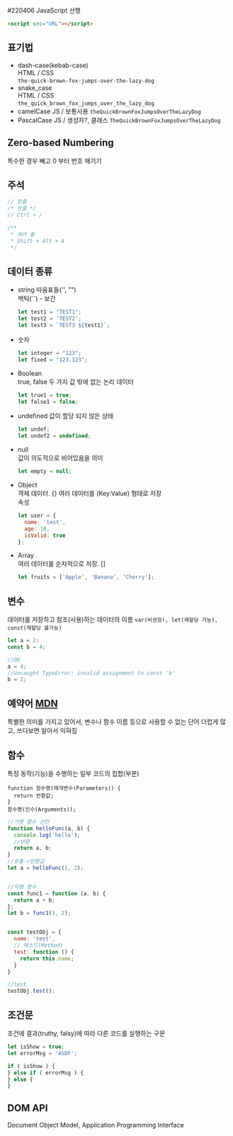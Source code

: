 #220406 JavaScript 선행

```html
<script src="URL"></script>
```

## 표기법
- dash-case(kebab-case)  
  HTML / CSS  
  `the-quick-brown-fox-jumps-over-the-lazy-dog`
- snake_case  
  HTML / CSS  
  `the_quick_brown_fox_jumps_over_the_lazy_dog`
- camelCase
  JS / 보통사용
  `theQuickBrownFoxJumpsOverTheLazyDog`
- PascalCase
  JS / 생성자?, 클래스
  `TheQuickBrownFoxJumpsOverTheLazyDog`

## Zero-based Numbering
특수한 경우 빼고 0 부터 번호 매기기

## 주석
```js
// 한줄
/* 한줄 */
// Ctrl + /

/**
 * 여러 줄
 * Shift + Alt + A
 */
```

## 데이터 종류
- string
  따움표들('', "")  
  백틱(\`\`) - 보간  
  ```js
  let test1 = "TEST1";
  let test2 = 'TEST2';
  let test3 = `TEST3 ${test1}`;
  ```

- 숫자
  ```js
  let integer = "123";
  let fixed = "123.123";
  ```

- Boolean  
  true, false 두 가지 값 밖에 없는 논리 데이터  
  ```js
  let true1 = true;
  let false1 = false;
  ```

- undefined
  값이 할당 되지 않은 상태  
  ```js
  let undef;
  let undef2 = undefined;
  ```

- null  
  값이 의도적으로 비어있음을 의미  
  ```js
  let empty = null;
  ```

- Object  
  객체 데이터. {} 
  여러 데이터를 (Key:Value) 형태로 저장   
  속성  
  ```js
  let user = {
    name: 'test',
    age: 10,
    isValid: true
  };
  ```

- Array  
  여러 데이터를 순차적으로 저장. []
  ```js
  let fruits = ['Apple', 'Banana', 'Cherry'];
  ```

## 변수
데이터를 저장하고 참조(사용)하는 데이터의 이름
`var(비권장), let(재할당 가능), const(재할당 불가능)`
```js
let a = 2;
const b = 4;

//OK
a = 4;
//Uncaught TypeError: invalid assignment to const 'b'
b = 2;
```

## 예약어 [MDN](https://developer.mozilla.org/ko/docs/Web/JavaScript/Reference/Lexical_grammar#%ED%82%A4%EC%9B%8C%EB%93%9C)
특별한 의미를 가지고 있어서, 변수나 함수 이름 등으로 사용할 수 없는 단어
더럽게 많고, 쓰다보면 알아서 익혀짐

## 함수
특정 동작(기능)을 수행하는 일부 코드의 집합(부분)
```
function 함수명(매개변수(Parameters)) {
  return 반환값;
}
함수명(인수(Arguments));
```

```js
//기명 함수 선언
function helloFunc(a, b) {
  console.log('hello');
  //반환
  return a, b;
}
//호출->반환값
let a = helloFunc(1, 2);


//익명 함수
const func1 = function (a, b) {
  return a + b;
};
let b = func1(1, 2);


const testObj = {
  name: 'test',
  // 메소드(Method)
  test: function () {
    return this.name;
  }
}

//test
testObj.test();
```

## 조건문
조건에 결과(truthy, falsy)에 따라 다른 코드를 실행하는 구문
```js
let isShow = true;
let errorMsg = 'ASDF';

if ( isShow ) {
} else if ( errorMsg ) {
} else {
}
```

## DOM API
Document Object Model, Application Programming Interface